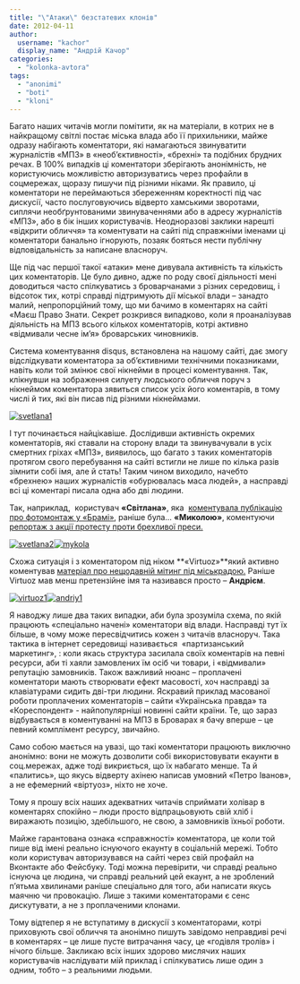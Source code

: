 ```yaml
---
title: "\"Атаки\" безстатевих клонів"
date: 2012-04-11
author: 
  username: "kachor"
  display_name: "Андрій Качор"
categories: 
  - "kolonka-avtora"
tags: 
  - "anonimi"
  - "boti"
  - "kloni"
---
```


Багато наших читачів могли помітити, як на матеріали, в котрих не в найкращому світлі постає міська влада або її прихильники, майже одразу набігають коментатори, які намагаються звинуватити журналістів «МПЗ» в «необ’єктивності», «брехні» та подібних брудних речах. В 100% випадків ці коментатори зберігають анонімність, не користуючись можливістю авторизуватись через профайли в соцмережах, щоразу пишучи під різними ніками. Як правило, ці коментатори не переймаються збереженням коректності під час дискусії, часто послуговуючись відверто хамськими зворотами, сиплячи необґрунтованими звинуваченнями або в адресу журналістів «МПЗ», або в бік інших користувачів. Неодноразові заклики нарешті «відкрити обличчя» та коментувати на сайті під справжніми іменами ці коментатори банально ігнорують, позаяк бояться нести публічну відповідальність за написане власноруч.

Ще під час першої такої «атаки» мене дивувала активність та кількість цих коментаторів. Це було дивно, адже по роду своєї діяльності мені доводиться часто спілкуватись з броварчанами з різних середовищ, і відсоток тих, котрі справді підтримують дії міської влади – занадто малий, непропорційний тому, що ми бачимо в коментарях на сайті «Маєш Право Знати. Секрет розкрився випадково, коли я проаналізував діяльність на МПЗ всього кількох коментаторів, котрі активно «відмивали чесне ім’я» броварських чиновників.

Система коментування disqus, встановлена на нашому сайті, дає змогу відслідкувати коментатора за об’єктивними технічними показниками, навіть коли той змінює свої нікнейми в процесі коментування. Так, клікнувши на зображення силуету людського обличчя поруч з нікнеймом коментатора зявиться список усіх його коментарів, в тому числі й тих, які він писав під різними нікнеймами.

[![](https://mpz.brovary.org/wp-content/uploads/2012/04/svetlana1.jpg "svetlana1")](https://mpz.brovary.org/wp-content/uploads/2012/04/svetlana1.jpg)

І тут починається найцікавіше. Дослідивши активність окремих коментаторів, які ставали на сторону влади та звинувачували в усіх смертних гріхах «МПЗ», виявилось, що багато з таких коментаторів протягом свого перебування на сайті встигли не лише по кілька разів зімнити собі імя, але й стать! Таким чином виходило, начебто «брехнею» наших журналістів «обурювалась маса людей», а насправді всі ці коментарі писала одна або дві людини.

Так, наприклад,  користувач **«Світлана»**, яка  [коментувала публікацію про фотомонтаж у «Брамі»](https://mpz.brovary.org/fotomontazh-u-brovarskiy-panorami/), раніше була… **«Миколою»**, коментуючи [репортаж з акції протесту проти брехливої преси.](https://mpz.brovary.org/ni-zaborona-sudu-ni-raptova-zametil-n/)

[![](https://mpz.brovary.org/wp-content/uploads/2012/04/svetlana2.jpg "svetlana2")](https://mpz.brovary.org/wp-content/uploads/2012/04/svetlana2.jpg)[![](https://mpz.brovary.org/wp-content/uploads/2012/04/mykola.jpg "mykola")](https://mpz.brovary.org/wp-content/uploads/2012/04/mykola.jpg)

Схожа ситуація і з коментатором під ніком **«Virtuoz»**який активно коментував [матеріал про нещодавній мітинг під міськрадою.](https://mpz.brovary.org/u-brovarah-mitinguvala-opozyciya-ta-vlada-4erez-miliceyskiy-kordon/) Раніше Virtuoz мав менш претензійне імя та називався просто – **Андрієм**.

[![](https://mpz.brovary.org/wp-content/uploads/2012/04/virtuoz1.jpg "virtuoz1")](https://mpz.brovary.org/wp-content/uploads/2012/04/virtuoz1.jpg)[![](https://mpz.brovary.org/wp-content/uploads/2012/04/andriy1.jpg "andriy1")](https://mpz.brovary.org/wp-content/uploads/2012/04/andriy1.jpg)

Я наводжу лише два таких випадки, аби була зрозуміла схема, по якій працюють «спеціально начені» коментатори від влади. Насправді тут їх більше, в чому може пересвідчитись кожен з читачів власноруч. Така тактика в інтернет середовищі називається  «партизанський маркетинг», : коли якась структура засилала своїх коментарів на певні ресурси, аби ті хаяли замовлених їм осіб чи товари, і «відмивали» репутацію замовників. Також важливий нюанс – проплачені коментатори мають створювати ефект масовості, хоч насправді за клавіатурами сидить дві-три людини. Яскравий приклад масованої роботи проплачених коментаторів – сайти «Українська правда» та «Кореспондент» - найпопулярніші новинні сайти країни. Те, що зараз відбувається в коментуванні на МПЗ в Броварах я бачу вперше – це певний комплімент ресурсу, звичайно.

Само собою мається на увазі, що такі коментатори працюють виключно анонімно: вони не можуть дозволити собі використовувати екаунти в соц.мережах, адже тоді викриється, що їх набагато менше. Та й «палитись», що якусь відверту ахінею написав умовний «Петро Іванов», а не ефемерний «віртуоз», ніхто не хоче.

Тому я прошу всіх наших адекватних читачів сприймати холівар в коментарях спокійно – люди просто відпрацьовують свій хліб і виражають позицію, здебільшого, не свою, а замовників їхньої роботи.

Майже гарантована ознака «справжності» коментатора, це коли той пише від імені реально існуючого екаунту в соціальній мережі. Тобто коли користувач авторизувався на сайті через свій профайл на Вконтакте або Фейсбуку. Тоді можна перевірити, чи справді реально існуюча це людина, чи справді реальний цей екаунт, а не зроблений п’ятьма хвилинами раніше спеціально для того, аби написати якусь маячню чи провокацію. Лише з такими коментаторами є сенс дискутувати, а не з проплаченими клонами.

Тому відтепер я не вступатиму в дискусії з коментаторами, котрі приховують свої обличчя та анонімно пишуть завідомо неправдиві речі в коментарях – це лише пусте витрачання часу, це «годівля тролів» і нічого більше. Закликаю всіх інших здорово мислячих наших користувачів наслідувати мій приклад і спілкуватись лише один з одним, тобто – з реальними людьми.

